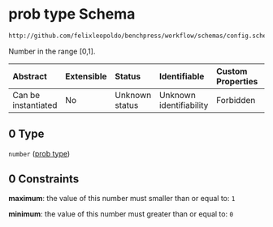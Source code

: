 # prob type Schema

```txt
http://github.com/felixleopoldo/benchpress/workflow/schemas/config.schema.json#/definitions/flexprob/anyOf/0
```

Number in the range \[0,1].

| Abstract            | Extensible | Status         | Identifiable            | Custom Properties | Additional Properties | Access Restrictions | Defined In                                                       |
| :------------------ | :--------- | :------------- | :---------------------- | :---------------- | :-------------------- | :------------------ | :--------------------------------------------------------------- |
| Can be instantiated | No         | Unknown status | Unknown identifiability | Forbidden         | Allowed               | none                | [config.schema.json*](config.schema.json "open original schema") |

## 0 Type

`number` ([prob type](config-definitions-numbers-in-the-range-01-anyof-prob-type.md))

## 0 Constraints

**maximum**: the value of this number must smaller than or equal to: `1`

**minimum**: the value of this number must greater than or equal to: `0`
